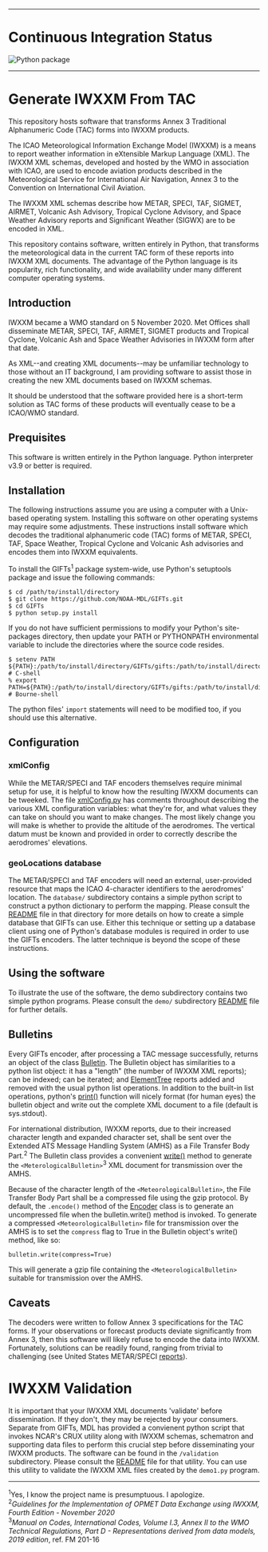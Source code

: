 ------------------------------------------------------------------------------
# Continuous Integration Status
![Python package](https://github.com/mgoberfield/GIFTs/workflows/Python%20package/badge.svg)

-------------------------------------------------------------------------------
# Generate IWXXM From TAC
This repository hosts software that transforms Annex 3 Traditional Alphanumeric Code (TAC) forms into IWXXM products.

The ICAO Meteorological Information Exchange Model (IWXXM) is a means to report weather information in eXtensible Markup Language (XML). The IWXXM XML schemas, developed and hosted by the WMO in association with ICAO, are used to encode aviation products described in the Meteorological Service for International Air Navigation, Annex 3 to the Convention on International Civil Aviation.

The IWXXM XML schemas describe how METAR, SPECI, TAF, SIGMET, AIRMET, Volcanic Ash Advisory, Tropical Cyclone Advisory, and Space Weather Advisory reports and Significant Weather (SIGWX) are to be encoded in XML.

This repository contains software, written entirely in Python, that transforms the meteorological data in the current TAC form of these reports into IWXXM XML documents. The advantage of the Python language is its popularity, rich functionality, and wide availability under many different computer operating systems.

## Introduction
IWXXM became a WMO standard on 5 November 2020. Met Offices shall disseminate METAR, SPECI, TAF, AIRMET, SIGMET products and Tropical Cyclone, Volcanic Ash and Space Weather Advisories in IWXXM form after that date.

As XML--and creating XML documents--may be unfamiliar technology to those without an IT background, I am providing software to assist those in creating the new XML documents based on IWXXM schemas.

It should be understood that the software provided here is a short-term solution as TAC forms of these products will eventually cease to be a ICAO/WMO standard.

## Prequisites
This software is written entirely in the Python language. Python interpreter v3.9 or better is required.

## Installation
The following instructions assume you are using a computer with a Unix-based operating system. Installing this software on other operating systems may require some adjustments. These instructions install software which decodes the traditional alphanumeric code (TAC) forms of METAR, SPECI, TAF, Space Weather, Tropical Cyclone and Volcanic Ash advisories and encodes them into IWXXM equivalents.

To install the GIFTs<sup>1</sup> package system-wide, use Python's setuptools package and issue the following commands:

	$ cd /path/to/install/directory
	$ git clone https://github.com/NOAA-MDL/GIFTs.git
	$ cd GIFTs
	$ python setup.py install

If you do not have sufficient  permissions to modify your Python's site-packages directory, then update your PATH or PYTHONPATH environmental variable to include the directories where the source code resides.

	$ setenv PATH ${PATH}:/path/to/install/directory/GIFTs/gifts:/path/to/install/directory/GIFTs/gifts/common # C-shell
	% export PATH=${PATH}:/path/to/install/directory/GIFTs/gifts:/path/to/install/directory/GIFTs/gifts/common # Bourne-shell
	
The python files' `import` statements will need to be modified too, if you should use this alternative.

## Configuration

### xmlConfig
While the METAR/SPECI and TAF encoders themselves require minimal setup for use, it is helpful to know how the resulting IWXXM documents can be tweeked. The file [xmlConfig.py](https://github.com/mgoberfield/GIFTs/blob/master/gifts/common/xmlConfig.py) has comments throughout describing the various XML configuration variables: what they're for, and what values they can take on should you want to make changes. The most likely change you will make is whether to provide the altitude of the aerodromes. The vertical datum must be known and provided in order to correctly describe the aerodromes' elevations.

### geoLocations database
The METAR/SPECI and TAF encoders will need an external, user-provided resource that maps the ICAO 4-character identifiers to the aerodromes' location. The `database/` subdirectory contains a simple python script to construct a python dictionary to perform the mapping. Please consult the [README](https://github.com/mgoberfield/GIFTs/tree/master/gifts/database) file in that directory for more details on how to create a simple database that GIFTs can use. Either this technique or setting up a database client using one of Python's database modules is required in order to use the GIFTs encoders. The latter technique is beyond the scope of these instructions.

## Using the software
To illustrate the use of the software, the demo subdirectory contains two simple python programs. Please consult the `demo/` subdirectory [README](https://github.com/mgoberfield/GIFTs/tree/master/demo) file for further details.

## Bulletins
Every GIFTs encoder, after processing a TAC message successfully, returns an object of the class [Bulletin](https://github.com/mgoberfield/GIFTs/blob/master/gifts/common/bulletin.py). The Bulletin object has similarities to a python list object: it has a "length" (the number of IWXXM XML reports); can be indexed; can be iterated; and [ElementTree](https://docs.python.org/3/library/xml.etree.elementtree.html) reports added and removed with the usual python list operations. In addition to the built-in list operations, python's [print()](https://docs.python.org/3/library/functions.html#print) function will nicely format (for human eyes) the bulletin object and write out the complete XML document to a file (default is sys.stdout).

For international distribution, IWXXM reports, due to their increased character length and expanded character set, shall be sent over the Extended ATS Message Handling System (AMHS) as a File Transfer Body Part.<sup>2</sup> The Bulletin class provides a convenient [write()](https://github.com/mgoberfield/GIFTs/blob/master/gifts/common/bulletin.py#L189) method to generate the `<MeterologicalBulletin>`<sup>3</sup> XML document for transmission over the AMHS.

Because of the character length of the `<MeteorologicalBulletin>`, the File Transfer Body Part shall be a compressed file using the gzip protocol. By default, the `.encode()` method of the [Encoder](https://github.com/mgoberfield/GIFTs/blob/master/gifts/common/Encoder.py#L15) class is to generate an uncompressed file when the bulletin.write() method is invoked. To generate a compressed `<MeteorologicalBulletin>` file for transmission over the AMHS is to set the `compress` flag to True in the Bulletin object's write() method, like so:

    bulletin.write(compress=True)  
This will generate a gzip file containing the `<MeteorologicalBulletin>` suitable for transmission over the AMHS.

## Caveats
The decoders were written to follow Annex 3 specifications for the TAC forms. If your observations or forecast products deviate significantly from Annex 3, then this software will likely refuse to encode the data into IWXXM.  Fortunately, solutions can be readily found, ranging from trivial to challenging (see United States METAR/SPECI [reports](https://nws.weather.gov/schemas/iwxxm-us/3.0/examples/metars)).

# IWXXM Validation
It is important that your IWXXM XML documents 'validate' before dissemination. If they don't, they may be rejected by your consumers. Separate from GIFTs, MDL has provided a convienent python script that invokes NCAR's CRUX utility along with IWXXM schemas, schematron and supporting data files to perform this crucial step before disseminating your IWXXM products. The software can be found in the `/validation` subdirectory. Please consult the [README](https://github.com/mgoberfield/GIFTs/blob/master/validation) file for that utility.  You can use this utility to validate the IWXXM XML files created by the `demo1.py` program. 

-------------------
<sup>1</sup>Yes, I know the project name is presumptuous. I apologize.  
<sup>2</sup>_Guidelines for the Implementation of OPMET Data Exchange using IWXXM, Fourth Edition - November 2020_  
<sup>3</sup>_Manual on Codes, International Codes, Volume I.3, Annex II to the WMO Technical Regulations, Part D - Representations derived from data models, 2019 edition_, ref. FM 201-16
